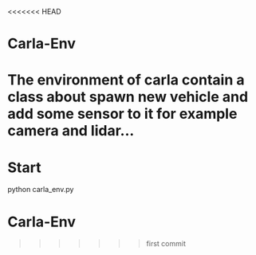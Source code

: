 <<<<<<< HEAD
# Carla-Env
The environment of carla contain a class about spawn new vehicle and add some sensor to it for example camera and lidar...
=======
# Start
python carla_env.py
# Carla-Env
>>>>>>> first commit
